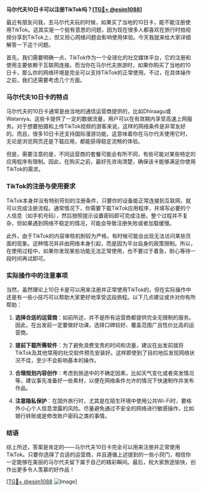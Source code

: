 **马尔代夫10日卡可以注册TikTok吗？[[TG💪+ @esim1088](https://t.me/s/esim1088)]**

最近有朋友问我，去马尔代夫玩的时候，如果买了当地的10日卡，能不能注册使用TikTok。这其实是一个挺有意思的问题，因为现在很多人都喜欢在旅行时拍视频分享到TikTok上，但又担心网络问题会影响使用体验。今天我就来给大家详细解答一下这个问题。

首先，我们需要明确一点，TikTok作为一个全球化的社交媒体平台，它的注册和使用主要依赖于互联网连接。而当你在马尔代夫旅游时，如果你购买了当地的10日卡，那么你的网络环境是完全可以支持TikTok的正常使用。不过，在具体操作之前，我们还需要考虑几个方面。

### 马尔代夫10日卡的特点

马尔代夫的10日卡通常是由当地的通信运营商提供的，比如Dhiraagu或Wataniya。这些卡提供了一定的数据流量，用户可以在有效期内享受高速上网服务。对于想要拍摄和上传TikTok视频的游客来说，这样的网络条件是非常友好的。而且，很多10日卡还支持国际漫游功能，这意味着你在马尔代夫使用它时，无论是浏览网页还是下载应用，都能获得稳定流畅的体验。

但是，需要注意的是，不同运营商的套餐可能会有所不同，有些可能对某些特定的应用程序有限制。因此，在购买之前，最好先咨询清楚，确保该卡能够满足你使用TikTok的需求。

### TikTok的注册与使用要求

TikTok本身并没有特别苛刻的注册条件，只要你的设备能正常连接到互联网，就可以完成注册流程。通常情况下，你需要下载TikTok应用程序，并填写必要的个人信息（如手机号码），然后按照提示设置密码即可完成注册。整个过程并不复杂，但如果遇到网络不稳定的情况，可能会导致注册失败或者加载缓慢。

此外，由于TikTok的内容审核机制较为严格，有时候可能会出现无法访问某些页面的现象。这种情况并非由网络本身引起，而是因为平台自身的政策限制。所以，在使用过程中，如果你发现某些功能无法正常使用，也不要过于着急，耐心等待一段时间再试即可。

### 实际操作中的注意事项

当然，虽然理论上10日卡是可以用来注册并正常使用TikTok的，但在实际操作中还是有一些小技巧可以帮助大家更好地享受这段旅程。以下几点建议或许对你有所帮助：

1. **选择合适的运营商**：如前所述，并不是所有运营商都提供完全无限制的服务。因此，在出发前一定要做好功课，选择口碑较好、覆盖范围广且性价比高的运营商。

2. **提前下载所需软件**：为了避免浪费宝贵的时间和流量，建议在出发前就将TikTok及其他常用的社交软件预先安装好。这样即使到了目的地后发现网络状况不佳，至少不会影响基本的操作。

3. **合理规划内容创作**：考虑到旅途中的不确定因素，比如天气变化或者突发情况等，建议事先准备好一些素材，以便在网络条件允许的情况下快速制作并发布作品。

4. **注意隐私保护**：在国外旅行时，尤其是在陌生环境中使用公共Wi-Fi时，要格外小心个人信息泄露的风险。尽量避免通过不安全的网络进行敏感操作，比如银行转账或是修改账户密码之类的事情。

### 结语

综上所述，答案是肯定的——马尔代夫10日卡完全可以用来注册并正常使用TikTok。只要你选择了合适的运营商，并且遵循上述提到的一些小窍门，相信你一定能够在美丽的马尔代夫留下属于自己的精彩瞬间。最后，祝大家旅途愉快，创作出更多令人羡慕的好作品！

[[TG💪+ @esim1088](https://t.me/s/esim1088) ![Image](https://i.postimg.cc/4NQfJmqS/Snipaste-2025-05-13-00-14-12.png)]
